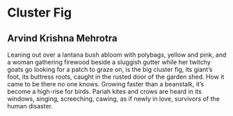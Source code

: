 # Cluster Fig
## Arvind Krishna Mehrotra
Leaning out over
a lantana bush
abloom with polybags,
yellow and pink,
and a woman
gathering firewood
beside a sluggish gutter
while her twitchy goats
go looking for
a patch to graze on,
is the big cluster fig,
its giant’s foot, its
buttress roots, caught
in the rusted door
of the garden shed.
How it came to be there
no one knows.
Growing faster
than a beanstalk,
it’s become a high-rise
for birds. Pariah kites
and crows are heard
in its windows,
singing, screeching,
cawing, as if newly
in love, survivors of
the human disaster.